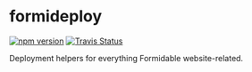 formideploy
===========

[![npm version][npm_img]][npm_site]
[![Travis Status][trav_img]][trav_site]

Deployment helpers for everything Formidable website-related.

[npm_img]: https://badge.fury.io/js/formideploy.svg
[npm_site]: http://badge.fury.io/js/formideploy
[trav_img]: https://api.travis-ci.com/FormidableLabs/formideploy.svg
[trav_site]: https://travis-ci.com/FormidableLabs/formideploy
